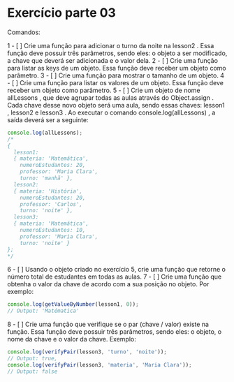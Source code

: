 # Exercício parte 03

Comandos: 

  1 - [ ] Crie uma função para adicionar o turno da noite na lesson2 . Essa função deve possuir três
  parâmetros, sendo eles: o objeto a ser modificado, a chave que deverá ser adicionada e o valor dela.
  2 - [ ] Crie uma função para listar as keys de um objeto. Essa função deve receber um objeto como
  parâmetro.
  3 - [ ] Crie uma função para mostrar o tamanho de um objeto.
  4 - [ ] Crie uma função para listar os valores de um objeto. Essa função deve receber um objeto como
  parâmetro.
  5 - [ ] Crie um objeto de nome allLessons , que deve agrupar todas as aulas através do Object.assign .
  Cada chave desse novo objeto será uma aula, sendo essas chaves: lesson1 , lesson2 e lesson3 . Ao
  executar o comando console.log(allLessons) , a saída deverá ser a seguinte:

  ```js
  console.log(allLessons);
  /*
  {
    lesson1:
    { materia: 'Matemática',
      numeroEstudantes: 20,
      professor: 'Maria Clara',
      turno: 'manhã' },
    lesson2:
    { materia: 'História',
      numeroEstudantes: 20,
      professor: 'Carlos',
      turno: 'noite' },
    lesson3:
    { materia: 'Matemática',
      numeroEstudantes: 10,
      professor: 'Maria Clara',
      turno: 'noite' }
  };
  */
  ```

  6 - [ ] Usando o objeto criado no exercício 5, crie uma função que retorne o número total de estudantes
  em todas as aulas.
  7 - [ ] Crie uma função que obtenha o valor da chave de acordo com a sua posição no objeto. Por exemplo:

  ```js
  console.log(getValueByNumber(lesson1, 0));
  // Output: 'Matématica'
  ```

  8 - [ ] Crie uma função que verifique se o par (chave / valor) existe na função. Essa função deve
  possuir três parâmetros, sendo eles: o objeto, o nome da chave e o valor da chave. Exemplo:

  ```js
  console.log(verifyPair(lesson3, 'turno', 'noite'));
  // Output: true,
  console.log(verifyPair(lesson3, 'materia', 'Maria Clara'));
  // Output: false
  ```